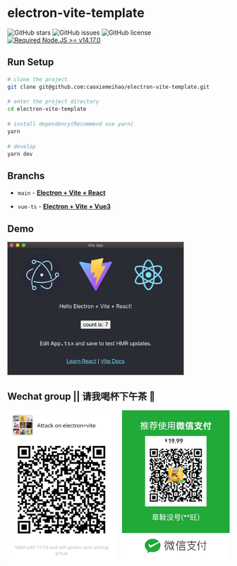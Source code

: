 # electron-vite-template

![GitHub stars](https://img.shields.io/github/stars/caoxiemeihao/electron-vite-template?color=fa6470&style=flat)
![GitHub issues](https://img.shields.io/github/issues/caoxiemeihao/electron-vite-template?color=d8b22d&style=flat)
![GitHub license](https://img.shields.io/github/license/caoxiemeihao/electron-vite-template?style=flat)
[![Required Node.JS >= v14.17.0](https://img.shields.io/static/v1?label=node&message=%3E=14.17.0&logo=node.js&color=3f893e&style=flat)](https://nodejs.org/about/releases)

## Run Setup

  ```bash
  # clone the project
  git clone git@github.com:caoxiemeihao/electron-vite-template.git

  # enter the project directory
  cd electron-vite-template

  # install dependency(Recommend use yarn)
  yarn

  # develop
  yarn dev
  ```

## Branchs

- `main` - **[Electron + Vite + React](https://github.com/caoxiemeihao/electron-vite-template/tree/main)**

- `vue-ts` - **[Electron + Vite + Vue3](https://github.com/caoxiemeihao/electron-vite-template/tree/vue-ts)**

## Demo

<img width="400px" src="https://raw.githubusercontent.com/caoxiemeihao/blog/main/electron-vite-template/react-win.png" />

## Wechat group || 请我喝杯下午茶 🥳

<div style="display:flex;">
  <img width="244px" src="https://raw.githubusercontent.com/caoxiemeihao/blog/main/assets/wechat/group/qrcode.jpg" />
  &nbsp;&nbsp;&nbsp;&nbsp;
  <img width="244px" src="https://raw.githubusercontent.com/caoxiemeihao/blog/main/assets/wechat/%24qrcode/%2419.99.png" />
</div>
